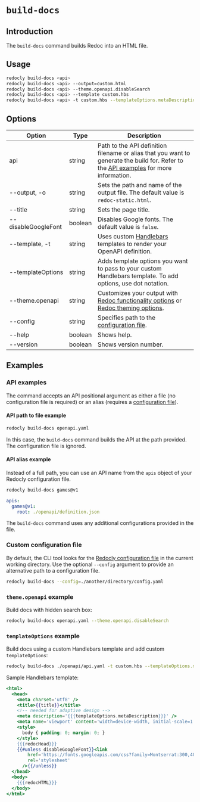 # `build-docs`

## Introduction

The `build-docs` command builds Redoc into an HTML file.

## Usage

```bash
redocly build-docs <api>
redocly build-docs <api> --output=custom.html
redocly build-docs <api> --theme.openapi.disableSearch
redocly build-docs <api> --template custom.hbs
redocly build-docs <api> -t custom.hbs --templateOptions.metaDescription "Page meta description"
```

## Options

| Option              | Type    | Description                                                                                                                                                                                                                                             |
| ------------------- | ------- | ------------------------------------------------------------------------------------------------------------------------------------------------------------------------------------------------------------------------------------------------------- |
| api                 | string  | Path to the API definition filename or alias that you want to generate the build for. Refer to the [API examples](#api-examples) for more information.                                                                                                  |
| --output, -o        | string  | Sets the path and name of the output file. The default value is `redoc-static.html`.                                                                                                                                                                    |
| --title             | string  | Sets the page title.                                                                                                                                                                                                                                    |
| --disableGoogleFont | boolean | Disables Google fonts. The default value is `false`.                                                                                                                                                                                                    |
| --template, -t      | string  | Uses custom [Handlebars](https://handlebarsjs.com/) templates to render your OpenAPI definition.                                                                                                                                                        |
| --templateOptions   | string  | Adds template options you want to pass to your custom Handlebars template. To add options, use dot notation.                                                                                                                                            |
| --theme.openapi     | string  | Customizes your output with [Redoc functionality options](https://redocly.com/docs/api-reference-docs/configuration/functionality/) or [Redoc theming options](https://redocly.com/docs/api-reference-docs/configuration/theming/).                     |
| --config            | string  | Specifies path to the [configuration file](#custom-configuration-file).                                                                                                                                                                                 |
| --help              | boolean | Shows help.                                                                                                                                                                                                                                             |
| --version           | boolean | Shows version number.                                                                                                                                                                                                                                   |

## Examples

### API examples

The command accepts an API positional argument as either a file (no configuration file is required) or an alias (requires a [configuration file](#custom-configuration-file)).

#### API path to file example

```bash
redocly build-docs openapi.yaml
```

In this case, the `build-docs` command builds the API at the path provided.
The configuration file is ignored.

#### API alias example

Instead of a full path, you can use an API name from the `apis` object of your Redocly configuration file.

```bash Command
redocly build-docs games@v1
```

```yaml Configuration file
apis:
  games@v1:
    root: ./openapi/definition.json
```

The `build-docs` command uses any additional configurations provided in the file.

### Custom configuration file

By default, the CLI tool looks for the [Redocly configuration file](../configuration/index.mdx) in the current working directory. Use the optional `--config` argument to provide an alternative path to a configuration file.

```bash
redocly build-docs --config=./another/directory/config.yaml
```

### `theme.openapi` example

Build docs with hidden search box:

```bash
redocly build-docs openapi.yaml --theme.openapi.disableSearch
```

### `templateOptions` example

Build docs using a custom Handlebars template and add custom `templateOptions`:

```bash
redocly build-docs ./openapi/api.yaml -t custom.hbs --templateOptions.metaDescription "Page meta description"
```

Sample Handlebars template:

```handlebars
<html>
  <head>
    <meta charset='utf8' />
    <title>{{title}}</title>
    <!-- needed for adaptive design -->
    <meta description='{{{templateOptions.metaDescription}}}' />
    <meta name='viewport' content='width=device-width, initial-scale=1' />
    <style>
      body { padding: 0; margin: 0; }
    </style>
    {{{redocHead}}}
    {{#unless disableGoogleFont}}<link
        href='https://fonts.googleapis.com/css?family=Montserrat:300,400,700|Roboto:300,400,700'
        rel='stylesheet'
      />{{/unless}}
  </head>
  <body>
    {{{redocHTML}}}
  </body>
</html>
```
